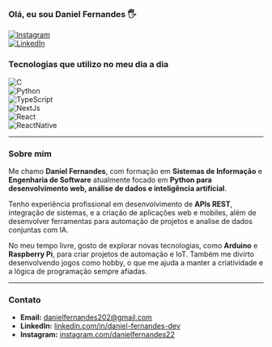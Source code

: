 ### Olá, eu sou Daniel Fernandes 🖐️

[![Instagram](https://img.shields.io/badge/Instagram-E4405F?style=for-the-badge&logo=instagram&logoColor=white)](https://www.instagram.com/danielfernandes22)  
[![LinkedIn](https://img.shields.io/badge/LinkedIn-0077B5?style=for-the-badge&logo=linkedin&logoColor=white)](https://www.linkedin.com/in/daniel-fernandes-dev/)

### Tecnologias que utilizo no meu dia a dia

![C](https://img.shields.io/badge/-C-blue?logo=cplusplus)  
![Python](https://img.shields.io/badge/python-3670A0?style=for-the-badge&logo=python&logoColor=ffdd54)  
![TypeScript](https://img.shields.io/badge/TypeScript-007ACC?style=for-the-badge&logo=typescript&logoColor=white)  
![NextJs](https://img.shields.io/badge/next.js-000000?style=for-the-badge&logo=nextdotjs&logoColor=white)  
![React](https://img.shields.io/badge/React-20232A?style=for-the-badge&logo=react&logoColor=61DAFB)  
![ReactNative](https://img.shields.io/badge/React_Native-20232A?style=for-the-badge&logo=react&logoColor=61DAFB)  

---

### Sobre mim

Me chamo **Daniel Fernandes**, com formação em **Sistemas de Informação** e **Engenharia de Software** atualmente focado em **Python para desenvolvimento web, análise de dados e inteligência artificial**.

Tenho experiência profissional em desenvolvimento de **APIs REST**, integração de sistemas, e a criação de aplicações web e mobiles, além de desenvolver ferramentas para automação de projetos e analíse de dados conjuntas com IA.

No meu tempo livre, gosto de explorar novas tecnologias, como **Arduino** e **Raspberry Pi**, para criar projetos de automação e IoT. Também me divirto desenvolvendo jogos como hobby, o que me ajuda a manter a criatividade e a lógica de programação sempre afiadas.

---

### Contato

- **Email:** danielfernandes202@gmail.com  
- **LinkedIn:** [linkedin.com/in/daniel-fernandes-dev](https://www.linkedin.com/in/daniel-fernandes-dev/)  
- **Instagram:** [instagram.com/danielfernandes22](https://www.instagram.com/danielfernandes22)  

